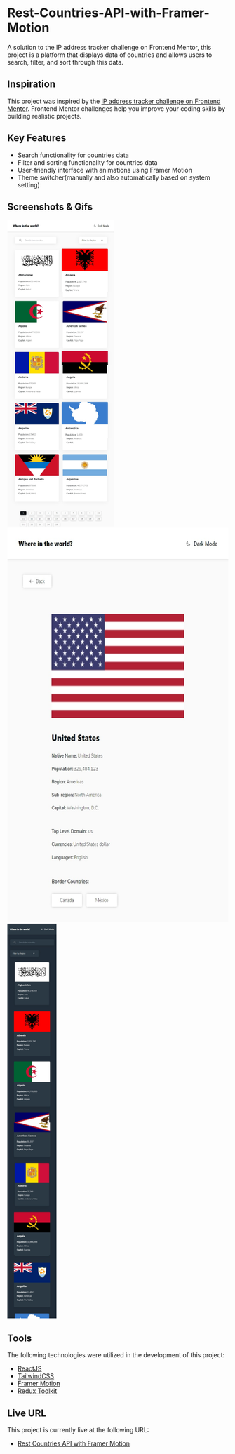 # Rest-Countries-API-with-Framer-Motion
A solution to the IP address tracker challenge on Frontend Mentor, this project is a platform that displays data of countries and allows users to search, filter, and sort through this data.

## Inspiration
This project was inspired by the [IP address tracker challenge on Frontend Mentor](https://www.frontendmentor.io/challenges//rest-countries-api-with-color-theme-switcher-5cacc469fec04111f7b848ca). Frontend Mentor challenges help you improve your coding skills by building realistic projects.

## Key Features
- Search functionality for countries data
- Filter and sorting functionality for countries data
- User-friendly interface with animations using Framer Motion
- Theme switcher(manually and also automatically based on system setting)

## Screenshots & Gifs
<div s>
<img src="https://raw.githubusercontent.com/Simplyauf/REST-Countries-API-with-Framer-motion/master/screenshot2.png" width="" height="700" >
<img src="https://raw.githubusercontent.com/Simplyauf/REST-Countries-API-with-Framer-motion/master/screenshot4.png" width="" height="900" >
<img src="https://raw.githubusercontent.com/Simplyauf/REST-Countries-API-with-Framer-motion/master/screenshotDark.png" width="" height="900" >
</div>
 

## Tools
The following technologies were utilized in the development of this project:
- [ReactJS](https://reactjs.org/)
- [TailwindCSS](https://tailwindcss.com/)
- [Framer Motion](https://www.framer.com/motion/)
- [Redux Toolkit](https://redux-toolkit.js.org/)

## Live URL
This project is currently live at the following URL:
- [Rest Countries API with Framer Motion](https://aufrestcountriesapi.netlify.app/)
